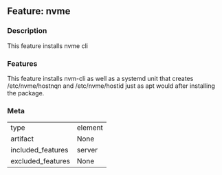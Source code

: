 ## Feature: nvme
### Description
<website-feature>
This feature installs nvme cli
</website-feature>

### Features
This feature installs nvm-cli as well as a systemd unit that creates /etc/nvme/hostnqn and /etc/nvme/hostid just as apt would after installing the package.

### Meta
|||
|---|---|
|type|element|
|artifact|None|
|included_features|server|
|excluded_features|None|
